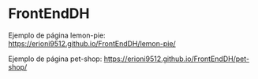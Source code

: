 # FrontEndDH

Ejemplo de página lemon-pie: https://erioni9512.github.io/FrontEndDH/lemon-pie/

Ejemplo de página pet-shop: https://erioni9512.github.io/FrontEndDH/pet-shop/
